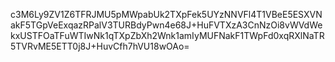 c3M6Ly9ZV1Z6TFRJMU5pMWpabUk2TXpFek5UYzNNVFl4T1VBeE5ESXVNakF5TGpVeExqazRPalV3TURBdyPwn4e68J+HuFVTXzA3CnNzOi8vWVdWekxUSTFOaTFuWTIwNk1qTXpZbXh2Wnk1amIyMUFNakF1TWpFd0xqRXlNaTR5TVRvME5ETT0j8J+HuvCfh7hVU18wOAo=